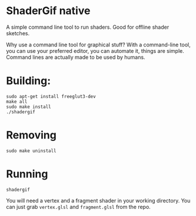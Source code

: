 # ShaderGif native

A simple command line tool to run shaders. Good for offline shader sketches.

Why use a command line tool for graphical stuff? With a command-line tool, you can use your preferred editor, you can automate it, things are simple. Command lines are actually made to be used by humans.

# Building:

	sudo apt-get install freeglut3-dev
	make all
	sudo make install
	./shadergif

# Removing

	sudo make uninstall

# Running

	shadergif

You will need a vertex and a fragment shader in your working directory. You can just grab `vertex.glsl` and `fragment.glsl` from the repo.
